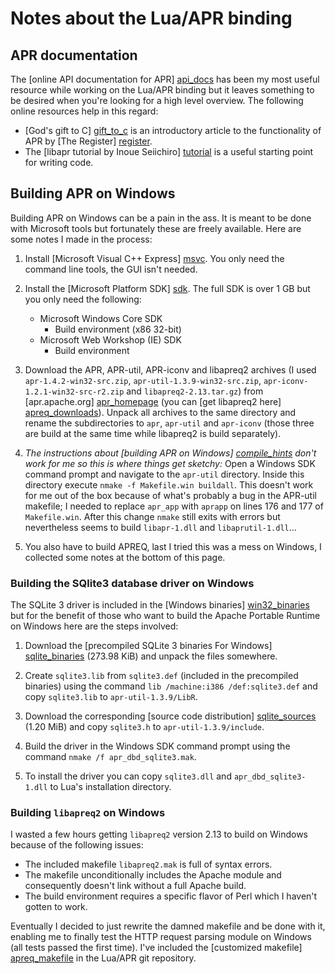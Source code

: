# Notes about the Lua/APR binding

## APR documentation

The [online API documentation for APR] [api_docs] has been my most useful resource while working on the Lua/APR binding but it leaves something to be desired when you're looking for a high level overview. The following online resources help in this regard:

 * [God's gift to C] [gift_to_c] is an introductory article to the functionality of APR by [The Register] [register].
 * The [libapr tutorial by Inoue Seiichiro] [tutorial] is a useful starting point for writing code.

[api_docs]: http://apr.apache.org/docs/apr/trunk/modules.html
[gift_to_c]: http://www.theregister.co.uk/2006/04/27/gift_to_c/
[register]: http://www.theregister.co.uk/
[tutorial]: http://dev.ariel-networks.com/apr/apr-tutorial/html/apr-tutorial.html

## Building APR on Windows

Building APR on Windows can be a pain in the ass. It is meant to be done with Microsoft tools but fortunately these are freely available. Here are some notes I made in the process:

 1. Install [Microsoft Visual C++ Express] [msvc]. You only need the command line tools, the GUI isn't needed.

 2. Install the [Microsoft Platform SDK] [sdk]. The full SDK is over 1 GB but you only need the following:

    * Microsoft Windows Core SDK
      * Build environment (x86 32-bit)
    * Microsoft Web Workshop (IE) SDK
      * Build environment

 3. Download the APR, APR-util, APR-iconv and libapreq2 archives (I used `apr-1.4.2-win32-src.zip`, `apr-util-1.3.9-win32-src.zip`, `apr-iconv-1.2.1-win32-src-r2.zip` and `libapreq2-2.13.tar.gz`) from [apr.apache.org] [apr_homepage] (you can [get libapreq2 here] [apreq_downloads]). Unpack all archives to the same directory and rename the subdirectories to `apr`, `apr-util` and `apr-iconv` (those three are build at the same time while libapreq2 is build separately).

 4. *The instructions about [building APR on Windows] [compile_hints] don't work for me so this is where things get sketchy:* Open a Windows SDK command prompt and navigate to the `apr-util` directory. Inside this directory execute `nmake -f Makefile.win buildall`. This doesn't work for me out of the box because of what's probably a bug in the APR-util makefile; I needed to replace `apr_app` with `aprapp` on lines 176 and 177 of `Makefile.win`. After this change `nmake` still exits with errors but nevertheless seems to build `libapr-1.dll` and `libaprutil-1.dll`...

 5. You also have to build APREQ, last I tried this was a mess on Windows, I collected some notes at the bottom of this page.

[msvc]: http://www.microsoft.com/express/Downloads/#2010-Visual-CPP
[sdk]: http://en.wikipedia.org/wiki/Microsoft_Windows_SDK#Obtaining_the_SDK
[apr_homepage]: http://apr.apache.org/
[apreq_downloads]: http://www.apache.org/dist/httpd/libapreq/
[compile_hints]: http://apr.apache.org/compiling_win32.html

### Building the SQlite3 database driver on Windows

The SQLite 3 driver is included in the [Windows binaries] [win32_binaries] but for the benefit of those who want to build the Apache Portable Runtime on Windows here are the steps involved:

 1. Download the [precompiled SQLite 3 binaries For Windows] [sqlite_binaries] (273.98 KiB) and unpack the files somewhere.

 2. Create `sqlite3.lib` from `sqlite3.def` (included in the precompiled binaries) using the command `lib /machine:i386 /def:sqlite3.def` and copy `sqlite3.lib` to `apr-util-1.3.9/LibR`.

 3. Download the corresponding [source code distribution] [sqlite_sources] (1.20 MiB) and copy `sqlite3.h` to `apr-util-1.3.9/include`.

 4. Build the driver in the Windows SDK command prompt using the command `nmake /f apr_dbd_sqlite3.mak`.

 5. To install the driver you can copy `sqlite3.dll` and `apr_dbd_sqlite3-1.dll` to Lua's installation directory.

[win32_binaries]: http://peterodding.com/code/lua/apr/downloads/lua-apr-0.20-win32.zip
[sqlite_binaries]: http://www.sqlite.org/sqlite-dll-win32-x86-3070400.zip
[sqlite_sources]: http://www.sqlite.org/sqlite-preprocessed-3070400.zip

### Building `libapreq2` on Windows

I wasted a few hours getting `libapreq2` version 2.13 to build on Windows because of the following issues:

 * The included makefile `libapreq2.mak` is full of syntax errors.
 * The makefile unconditionally includes the Apache module and consequently doesn't link without a full Apache build.
 * The build environment requires a specific flavor of Perl which I haven't gotten to work.

Eventually I decided to just rewrite the damned makefile and be done with it, enabling me to finally test the HTTP request parsing module on Windows (all tests passed the first time). I've included the [customized makefile] [apreq_makefile] in the Lua/APR git repository.

[apreq_makefile]: https://github.com/xolox/lua-apr/blob/master/etc/win32-bootstrap/libapreq2.mak
